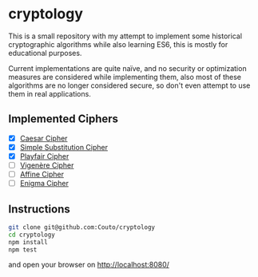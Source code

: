 # cryptology

This is a small repository with my attempt to implement some historical cryptographic algorithms while also learning ES6, this is mostly for educational purposes.

Current implementations are quite naïve, and no security or optimization measures are considered while implementing them, also most of these algorithms are no longer considered secure, so don't even attempt to use them in real applications.

## Implemented Ciphers
 * [x] [Caesar Cipher](https://en.wikipedia.org/wiki/Caesar_cipher)
 * [x] [Simple Substitution Cipher](https://en.wikipedia.org/wiki/Substitution_cipher)
 * [x] [Playfair Cipher](https://en.wikipedia.org/wiki/Playfair_cipher)
 * [ ] [Vigenère Cipher]()
 * [ ] [Affine Cipher]()
 * [ ] [Enigma Cipher]()

## Instructions

```bash
git clone git@github.com:Couto/cryptology
cd cryptology
npm install
npm test
```

and open your browser on [http://localhost:8080/](http://localhost:8080/)
